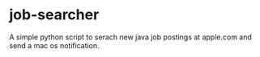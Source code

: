 # job-searcher

A simple python script to serach new java job postings at apple.com and send a mac os notification. 